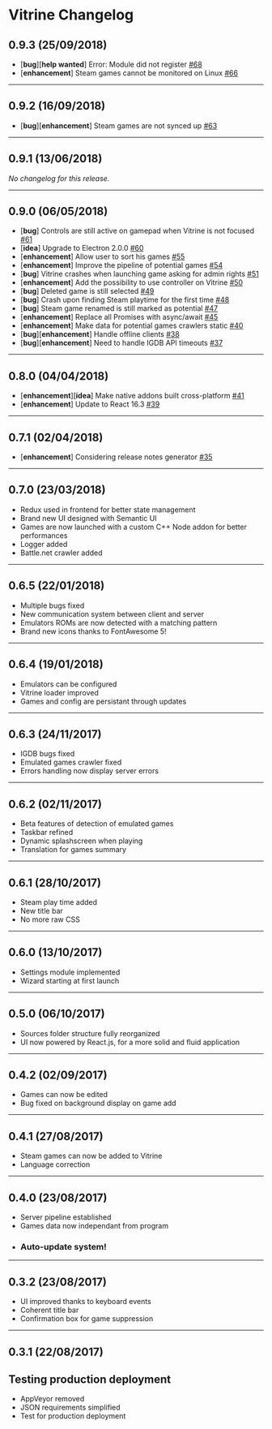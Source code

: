 # Vitrine Changelog

## 0.9.3 (25/09/2018)
- [**bug**][**help wanted**] Error: Module did not register [#68](https://github.com/paul-roman/vitrine/issues/68)
- [**enhancement**] Steam games cannot be monitored on Linux [#66](https://github.com/paul-roman/vitrine/issues/66)

---

## 0.9.2 (16/09/2018)
- [**bug**][**enhancement**] Steam games are not synced up [#63](https://github.com/paul-roman/vitrine/issues/63)

---

## 0.9.1 (13/06/2018)
*No changelog for this release.*

---

## 0.9.0 (06/05/2018)
- [**bug**] Controls are still active on gamepad when Vitrine is not focused [#61](https://github.com/paul-roman/vitrine/issues/61)
- [**idea**] Upgrade to Electron 2.0.0 [#60](https://github.com/paul-roman/vitrine/issues/60)
- [**enhancement**] Allow user to sort his games [#55](https://github.com/paul-roman/vitrine/issues/55)
- [**enhancement**] Improve the pipeline of potential games [#54](https://github.com/paul-roman/vitrine/issues/54)
- [**bug**] Vitrine crashes when launching game asking for admin rights [#51](https://github.com/paul-roman/vitrine/issues/51)
- [**enhancement**] Add the possibility to use controller on Vitrine [#50](https://github.com/paul-roman/vitrine/issues/50)
- [**bug**] Deleted game is still selected [#49](https://github.com/paul-roman/vitrine/issues/49)
- [**bug**] Crash upon finding Steam playtime for the first time [#48](https://github.com/paul-roman/vitrine/issues/48)
- [**bug**] Steam game renamed is still marked as potential [#47](https://github.com/paul-roman/vitrine/issues/47)
- [**enhancement**] Replace all Promises with async/await [#45](https://github.com/paul-roman/vitrine/issues/45)
- [**enhancement**] Make data for potential games crawlers static [#40](https://github.com/paul-roman/vitrine/issues/40)
- [**bug**][**enhancement**] Handle offline clients [#38](https://github.com/paul-roman/vitrine/issues/38)
- [**bug**][**enhancement**] Need to handle IGDB API timeouts [#37](https://github.com/paul-roman/vitrine/issues/37)

---

## 0.8.0 (04/04/2018)
- [**enhancement**][**idea**] Make native addons built cross-platform [#41](https://github.com/paul-roman/vitrine/issues/41)
- [**enhancement**] Update to React 16.3 [#39](https://github.com/paul-roman/vitrine/issues/39)

---

## 0.7.1 (02/04/2018)
- [**enhancement**] Considering release notes generator [#35](https://github.com/paul-roman/vitrine/issues/35)

---

## 0.7.0 (23/03/2018)
- Redux used in frontend for better state management
- Brand new UI designed with Semantic UI
- Games are now launched with a custom C++ Node addon for better performances
- Logger added
- Battle.net crawler added
---

## 0.6.5 (22/01/2018)
- Multiple bugs fixed
- New communication system between client and server
- Emulators ROMs are now detected with a matching pattern
- Brand new icons thanks to FontAwesome 5!
---

## 0.6.4 (19/01/2018)
- Emulators can be configured
- Vitrine loader improved
- Games and config are persistant through updates

---

## 0.6.3 (24/11/2017)
- IGDB bugs fixed
- Emulated games crawler fixed
- Errors handling now display server errors
---

## 0.6.2 (02/11/2017)
- Beta features of detection of emulated games
- Taskbar refined
- Dynamic splashscreen when playing
- Translation for games summary
---

## 0.6.1 (28/10/2017)
- Steam play time added
- New title bar
- No more raw CSS
---

## 0.6.0 (13/10/2017)
- Settings module implemented
- Wizard starting at first launch
---

## 0.5.0 (06/10/2017)
- Sources folder structure fully reorganized
- UI now powered by React.js, for a more solid and fluid application
---

## 0.4.2 (02/09/2017)
- Games can now be edited
- Bug fixed on background display on game add
---

## 0.4.1 (27/08/2017)
- Steam games can now be added to Vitrine
- Language correction
---

## 0.4.0 (23/08/2017)
- Server pipeline established
- Games data now independant from program
- ### Auto-update system!
---

## 0.3.2 (23/08/2017)
- UI improved thanks to keyboard events
- Coherent title bar
- Confirmation box for game suppression
---

## 0.3.1 (22/08/2017)
## Testing production deployment
- AppVeyor removed
- JSON requirements simplified
- Test for production deployment